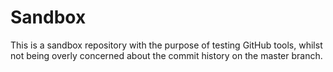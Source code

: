 # Sandbox #

This is a sandbox repository with the purpose of testing GitHub tools,
whilst not being overly concerned about the commit history on the master branch.

